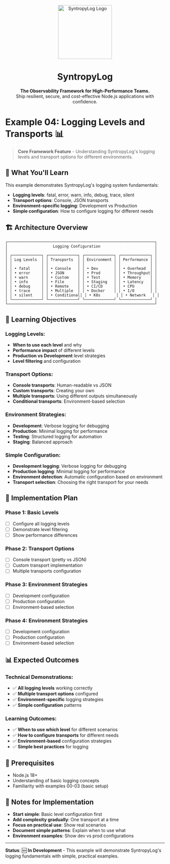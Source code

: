 <p align="center">
  <img src="https://raw.githubusercontent.com/Syntropysoft/syntropylog-examples-/main/assets/syntropyLog-logo.png" alt="SyntropyLog Logo" width="170"/>
</p>

<h1 align="center">SyntropyLog</h1>

<p align="center">
  <strong>The Observability Framework for High-Performance Teams.</strong>
  <br />
  Ship resilient, secure, and cost-effective Node.js applications with confidence.
</p>

# Example 04: Logging Levels and Transports 📊

> **Core Framework Feature** - Understanding SyntropyLog's logging levels and transport options for different environments.

## 🎯 What You'll Learn

This example demonstrates SyntropyLog's logging system fundamentals:

- **Logging levels**: fatal, error, warn, info, debug, trace, silent
- **Transport options**: Console, JSON transports
- **Environment-specific logging**: Development vs Production
- **Simple configuration**: How to configure logging for different needs

## 🏗️ Architecture Overview

```
┌─────────────────────────────────────────────────────────────────┐
│                    Logging Configuration                        │
│                                                                 │
│ ┌─────────────┐ ┌─────────────┐ ┌─────────────┐ ┌─────────────┐ │
│ │ Log Levels  │ │ Transports  │ │ Environment │ │ Performance │ │
│ │             │ │             │ │             │ │             │ │
│ │ • fatal     │ │ • Console   │ │ • Dev       │ │ • Overhead  │ │
│ │ • error     │ │ • JSON      │ │ • Prod      │ │ • Throughput│ │
│ │ • warn      │ │ • Custom    │ │ • Test      │ │ • Memory    │ │
│ │ • info      │ │ • File      │ │ • Staging   │ │ • Latency   │ │
│ │ • debug     │ │ • Remote    │ │ • CI/CD     │ │ • CPU       │ │
│ │ • trace     │ │ • Multiple  │ │ • Docker    │ │ • I/O       │ │
│ │ • silent    │ │ • Conditional│ │ • K8s       │ │ • Network   │ │
│ └─────────────┘ └─────────────┘ └─────────────┘ └─────────────┘ │
└─────────────────────────────────────────────────────────────────┘
```

## 🎯 Learning Objectives

### **Logging Levels:**
- **When to use each level** and why
- **Performance impact** of different levels
- **Production vs Development** level strategies
- **Level filtering** and configuration

### **Transport Options:**
- **Console transports**: Human-readable vs JSON
- **Custom transports**: Creating your own
- **Multiple transports**: Using different outputs simultaneously
- **Conditional transports**: Environment-based selection

### **Environment Strategies:**
- **Development**: Verbose logging for debugging
- **Production**: Minimal logging for performance
- **Testing**: Structured logging for automation
- **Staging**: Balanced approach

### **Simple Configuration:**
- **Development logging**: Verbose logging for debugging
- **Production logging**: Minimal logging for performance
- **Environment detection**: Automatic configuration based on environment
- **Transport selection**: Choosing the right transport for your needs

## 🚀 Implementation Plan

### **Phase 1: Basic Levels**
- [ ] Configure all logging levels
- [ ] Demonstrate level filtering
- [ ] Show performance differences

### **Phase 2: Transport Options**
- [ ] Console transport (pretty vs JSON)
- [ ] Custom transport implementation
- [ ] Multiple transports configuration

### **Phase 3: Environment Strategies**
- [ ] Development configuration
- [ ] Production configuration
- [ ] Environment-based selection

### **Phase 4: Environment Strategies**
- [ ] Development configuration
- [ ] Production configuration
- [ ] Environment-based selection

## 📊 Expected Outcomes

### **Technical Demonstrations:**
- ✅ **All logging levels** working correctly
- ✅ **Multiple transport options** configured
- ✅ **Environment-specific** logging strategies
- ✅ **Simple configuration** patterns

### **Learning Outcomes:**
- ✅ **When to use which level** for different scenarios
- ✅ **How to configure transports** for different needs
- ✅ **Environment-based** configuration strategies
- ✅ **Simple best practices** for logging

## 🔧 Prerequisites

- Node.js 18+
- Understanding of basic logging concepts
- Familiarity with examples 00-03 (basic setup)

## 📝 Notes for Implementation

- **Start simple**: Basic level configuration first
- **Add complexity gradually**: One transport at a time
- **Focus on practical use**: Show real scenarios
- **Document simple patterns**: Explain when to use what
- **Environment examples**: Show dev vs prod configurations

---

**Status**: 🆕 **In Development** - This example will demonstrate SyntropyLog's logging fundamentals with simple, practical examples. 